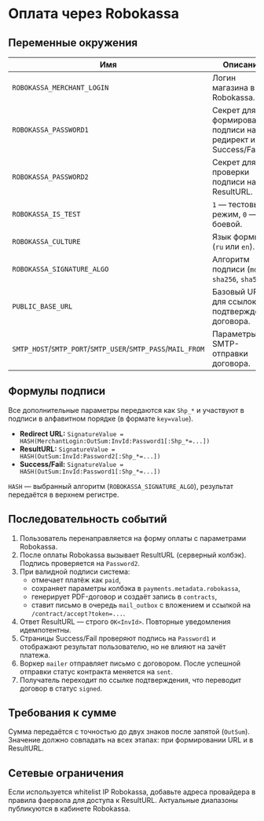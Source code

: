 # Оплата через Robokassa

## Переменные окружения

| Имя | Описание |
| --- | --- |
| `ROBOKASSA_MERCHANT_LOGIN` | Логин магазина в Robokassa. |
| `ROBOKASSA_PASSWORD1` | Секрет для формирования подписи на редирект и Success/Fail. |
| `ROBOKASSA_PASSWORD2` | Секрет для проверки подписи на ResultURL. |
| `ROBOKASSA_IS_TEST` | `1` — тестовый режим, `0` — боевой. |
| `ROBOKASSA_CULTURE` | Язык формы (`ru` или `en`). |
| `ROBOKASSA_SIGNATURE_ALGO` | Алгоритм подписи (`md5`, `sha256`, `sha512`). |
| `PUBLIC_BASE_URL` | Базовый URL для ссылок подтверждения договора. |
| `SMTP_HOST`/`SMTP_PORT`/`SMTP_USER`/`SMTP_PASS`/`MAIL_FROM` | Параметры SMTP-отправки договора. |

## Формулы подписи

Все дополнительные параметры передаются как `Shp_*` и участвуют в подписи в алфавитном порядке (в формате `key=value`).

- **Redirect URL:** `SignatureValue = HASH(MerchantLogin:OutSum:InvId:Password1[:Shp_*=...])`
- **ResultURL:** `SignatureValue = HASH(OutSum:InvId:Password2[:Shp_*=...])`
- **Success/Fail:** `SignatureValue = HASH(OutSum:InvId:Password1[:Shp_*=...])`

`HASH` — выбранный алгоритм (`ROBOKASSA_SIGNATURE_ALGO`), результат передаётся в верхнем регистре.

## Последовательность событий

1. Пользователь перенаправляется на форму оплаты с параметрами Robokassa.
2. После оплаты Robokassa вызывает ResultURL (серверный колбэк). Подпись проверяется на `Password2`.
3. При валидной подписи система:
   - отмечает платёж как `paid`,
   - сохраняет параметры колбэка в `payments.metadata.robokassa`,
   - генерирует PDF-договор и создаёт запись в `contracts`,
   - ставит письмо в очередь `mail_outbox` с вложением и ссылкой на `/contract/accept?token=...`.
4. Ответ ResultURL — строго `OK<InvId>`. Повторные уведомления идемпотентны.
5. Страницы Success/Fail проверяют подпись на `Password1` и отображают результат пользователю, но не влияют на зачёт платежа.
6. Воркер `mailer` отправляет письмо с договором. После успешной отправки статус контракта меняется на `sent`.
7. Получатель переходит по ссылке подтверждения, что переводит договор в статус `signed`.

## Требования к сумме

Сумма передаётся с точностью до двух знаков после запятой (`OutSum`). Значение должно совпадать на всех этапах: при формировании URL и в ResultURL.

## Сетевые ограничения

Если используется whitelist IP Robokassa, добавьте адреса провайдера в правила фаервола для доступа к ResultURL. Актуальные диапазоны публикуются в кабинете Robokassa.
